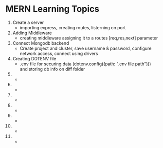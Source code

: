 # MERN Learning Topics
1. Create a server  
    * importing express, creating routes, listerning on port
2. Adding Middleware 
    * creating middleware assigning it to a routes [req,res,next] parameter
3. Connect Mongodb backend 
    * Create project and cluster, save username & password, configure network access, connect using drivers
4. Creating DOTENV file 
    * .env file for securing data (dotenv.config({path: ".env file path"})) and storing db info on diff folder
5. 
    *
6. 
    *
7. 
    *
8. 
    *
9. 
    *
10. 
    *
11. 
    *


